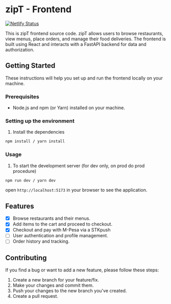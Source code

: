 # zipT - Frontend

[![Netlify Status](https://api.netlify.com/api/v1/badges/b215180b-2971-48c1-b8f7-1e1ec6d2eca0/deploy-status)](https://app.netlify.com/sites/ziptfoods/deploys)

This is zipT frontend source code. zipT allows users to browse restaurants, view menus, place orders, and manage their food deliveries. The frontend is built using React and interacts with a FastAPI backend for data and authorization.

## Getting Started

These instructions will help you set up and run the frontend locally on your machine.

### Prerequisites

- Node.js and npm (or Yarn) installed on your machine.

### Setting up the environment

1. Install the dependencies

```bash
npm install / yarn install
```

### Usage

1. To start the development server (for dev only, on prod do prod procedure)

```bash
npm run dev / yarn dev
```

open `http://localhost:5173` in your browser to see the application.

## Features

- [x] Browse restaurants and their menus.
- [x] Add items to the cart and proceed to checkout.
- [x] Checkout and pay with M-Pesa via a STKpush
- [ ] User authentication and profile management.
- [ ] Order history and tracking.

## Contributing

If you find a bug or want to add a new feature, please follow these steps:

1. Create a new branch for your feature/fix.
2. Make your changes and commit them.
3. Push your changes to the new branch you've created.
4. Create a pull request.
